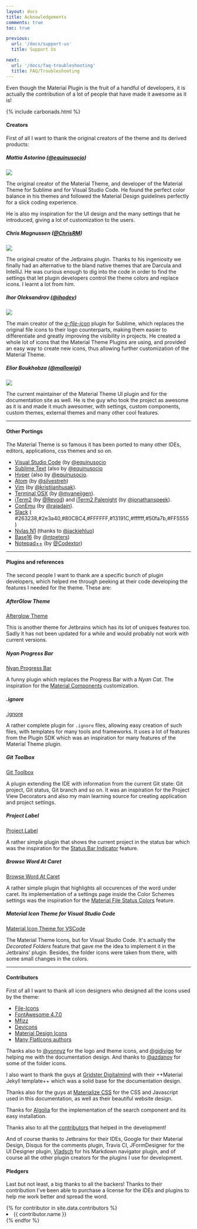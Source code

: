 ```yaml
---
layout: docs
title: Acknowledgements
comments: true
toc: true

previous:
  url: '/docs/support-us'
  title: Support Us

next:
  url: '/docs/faq-troubleshooting'
  title: FAQ/Troubleshooting
---
```


Even though the Material Plugin is the fruit of a handful of developers, it is actually the contribution of a lot of people that have made it awesome as it is!

{% include carbonads.html %}

#### Creators

First of all I want to thank the original creators of the theme and its derived products:

##### Mattia Astorino ([@equinusocio](https://github.com/equinusocio))

<img class="avatar-img" src="https://avatars1.githubusercontent.com/u/10454741?v=4&s=460">

The original creator of the Material Theme, and developer of the Material Theme for Sublime and for Visual Studio Code. He found the perfect color balance in his themes and followed the Material Design guidelines perfectly for a slick coding experience.

He is also my inspiration for the UI design and the many settings that he introduced, giving a lot of customization to the users.


##### Chris Magnussen ([@ChrisRM](https://github.com/chrisrm))

<img class="avatar-img" src="https://avatars3.githubusercontent.com/u/309292?v=4&s=460">

The original creator of the Jetbrains plugin. Thanks to his ingeniosity we finally had an alternative to the bland native themes that are Darcula and IntelliJ. He was curious enough to dig into the code in order to find the settings that let plugin developers control the theme colors and replace icons. I learnt a lot from him.


##### Ihor Oleksandrov ([@ihodev](https://github.com/ihodev))

<img class="avatar-img" src="https://avatars0.githubusercontent.com/u/9801624?s=460&v=4">

The main creator of the [*a-file-icon*](https://github.com/ihodev/a-file-icon) plugin for Sublime, which replaces the original file icons to their logo counterparts, making them easier to differentiate and greatly improving the visibility in projects. He created a whole lot of icons that the Material Theme Plugins are using, and provided an easy way to create new icons, thus allowing further customization of the Material Theme.

##### Elior Boukhobza ([@mallowigi](https://github.com/mallowigi))

<img class="avatar-img" src="https://avatars1.githubusercontent.com/u/5015756?v=4&s=460">

The current maintainer of the Material Theme UI plugin and for the documentation site as well. He is the guy who took the project as awesome as it is and made it much awesomer, with settings, custom components, custom themes, external themes and many other cool features.

----
#### Other Portings

The Material Theme is so famous it has been ported to many other IDEs, editors, applications, css themes and so on.

- [Visual Studio Code](https://github.com/equinusocio/vsc-material-theme/) (by [@equinusocio](https://github.com/equinusocio)
- [Sublime Text](https://github.com/equinusocio/material-theme/) (also by [@equinusocio](https://github.com/equinusocio)
- [Hyper](https://github.com/equinusocio/hyper-material-theme) (also by [@equinusocio](https://github.com/equinusocio).
- [Atom](https://github.com/silvestreh/atom-material-ui) (by [@silvestreh](https://github.com/silvestreh))
- [Vim](https://github.com/kristijanhusak/vim-hybrid-material) (by [@kristijanhusak](https://github.com/kristijanhusak)).
- [Terminal OSX](https://gist.github.com/mvaneijgen/4c56701215847dd5ddcf) (by [@mvaneijgen](https://github.com/mvaneijgen)).
- [iTerm2](https://gist.github.com/Revod/3f3115f8d4b90fc986fd4b61441c2567) (by [@Revod](https://github.com/Revod)) and [iTerm2 Palenight](https://github.com/JonathanSpeek/palenight-iterm2) (by [@jonathanspeek](https://github.com/jonathanspeek)).
- [ConEmu](https://gist.github.com/rajadain/b306b2ba71bd58a1df41) (by [@rajadain](https://github.com/rajadain)).
- [Slack](https://slack.com/) ( #263238,#2e3a40,#80CBC4,#FFFFFF,#13191C,#ffffff,#50fa7b,#FF5555 )
- [Nylas N1](https://github.com/jackiehluo/n1-material) (thanks to [@jackiehluo](https://github.com/jackiehluo))
- [Base16](https://github.com/ntpeters/base16-materialtheme-scheme) (by [@ntpeters](https://github.com/ntpeters))
- [Notepad++](https://github.com/Codextor/npp-material-theme) (by [@Codextor](https://github.com/Codextor))

----
#### Plugins and references

The second people I want to thank are a specific bunch of plugin developers, which helped me through peeking at their code developing the features I needed for the theme. These are:

##### AfterGlow Theme

[Afterglow Theme](https://plugins.jetbrains.com/plugin/8066-afterglow-theme)

This is another theme for Jetbrains which has its lot of uniques features too. Sadly it has not been updated for a while and would probably not work with current versions.

##### Nyan Progress Bar

[Nyan Progress Bar](https://plugins.jetbrains.com/plugin/8575-nyan-progress-bar)

A funny plugin which replaces the Progress Bar with a _Nyan Cat_. The inspiration for the [Material Components]({{site.baseurl}}/docs/reference/components) customization.

##### .ignore

[.ignore](https://plugins.jetbrains.com/plugin/7495--ignore)

A rather complete plugin for `.ignore` files, allowing easy creation of such files, with templates for many tools and frameworks. It uses a lot of features from the Plugin SDK which was an inspiration for many features of the Material Theme plugin.

##### Git Toolbox

[Git Toolbox](https://plugins.jetbrains.com/plugin/7499-gittoolbox)

A plugin extending the IDE with information from the current Git state: Git project, Git status, Git branch and so on. It was an inspiration for the Project View Decorators and also my main learning source for creating application and project settings.

##### Project Label

[Project Label](https://plugins.jetbrains.com/plugin/8032-project-label)

A rather simple plugin that shows the current project in the status bar which was the inspiration for the [Status Bar Indicator]({{site.baseurl}}/docs/configuration/component-settings#theme-in-status-bar) feature.

##### Browse Word At Caret

[Browse Word At Caret](https://plugins.jetbrains.com/plugin/201-browsewordatcaret)

A rather simple plugin that highlights all occurences of the word under caret. Its implementation of a settings page inside the Color Schemes settings was the inspiration for the [Material File Status Colors]({{site.baseurl}}/docs/configuration/file-status-colors) feature.

##### Material Icon Theme for Visual Studio Code

[Material Icon Theme for VSCode](https://marketplace.visualstudio.com/items?itemName=PKief.material-icon-theme)

The Material Theme Icons, but for Visual Studio Code. It's actually the _Decorated Folders_ feature that gave me the idea to implement it in the Jetbrains' plugin. Besides, the folder icons were taken from there, with some small changes in the colors.

----
#### Contributors

First of all I want to thank all icon designers who designed all the icons used by the theme:
* [File-Icons](https://github.com/file-icons/source/blob/master/charmap.md)
* [FontAwesome 4.7.0](http://fontawesome.io/cheatsheet/)
* [Mfizz](https://github.com/file-icons/MFixx/blob/master/charmap.md)
* [Devicons](https://github.com/file-icons/DevOpicons/blob/master/charmap.md)
* [Material Design Icons](https://materialdesignicons.com/)
* [Many FlatIcons authors](https://www.flaticon.com/)

Thanks also to [@yonnyz](https://twitter.com/yonnyz) for the logo and theme icons, and [@gidivigo](https://twitter.com/gidivigo) for helping me with the documentation design. And thanks to [@azdanov](https://github.com/azdanov) for some of the folder icons.

I also want to thank the guys at [Gridster Digitalmind](http://gridster.digitalmind.ch/) with their ++Material Jekyll template++ which was a solid base for the documentation design.

Thanks also for the guys at [Materialize CSS](http://materializecss.com) for the CSS and Javascript used in this documentation, as well as their beautiful website design.

Thanks for [Algolia](https://community.algolia.com/docsearch/) for the implementation of the search component and its easy installation.

Thanks also to all the [contributors](https://github.com/ChrisRM/material-theme-jetbrains/graphs/contributors) that helped in the development!

And of course thanks to Jetbrains for their IDEs, Google for their Material Design, Disqus for the comments plugin, Travis CI, JFormDesigner for the UI Designer plugin, [Vladsch](http://vladsch.com/product/markdown-navigator) for his Markdown navigator plugin, and of course all the other plugin creators for the plugins I use for development.

#### Pledgers

Last but not least, a big thanks to all the backers! Thanks to their contribution I've been able to purchase a license for the IDEs and plugins to help me work better and spread the word.

<div markdown="0" class="multi-column-3">
{% for contributor in site.data.contributors %}
<li>{{ contributor.name }}</li>
{% endfor %}
</div>
